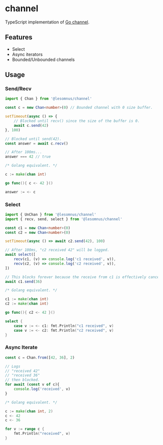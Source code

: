 # channel

TypeScript implementation of [Go channel](https://go.dev/ref/spec#Channel_types).

## Features

-   Select
-   Async iterators
-   Bounded/Unbounded channels

## Usage

### Send/Recv

```ts
import { Chan } from '@lesomnus/channel'

const c = new Chan<number>(0) // Bounded channel with 0 size buffer.

setTimeout(async () => {
	// Blocked until recv() since the size of the buffer is 0.
	await c.send(42)
}, 100)

// Blocked until send(42).
const answer = await c.recv()

// After 100ms...
answer === 42 // true
```

```go
/* Golang equivalent. */

c := make(chan int)

go func(){ c <- 42 }()

answer := <- c
```

### Select

```ts
import { UnChan } from '@lesomnus/channel'
import { recv, send, select } from '@lesomnus/channel'

const c1 = new Chan<number>(0)
const c2 = new Chan<number>(0)

setTimeout(async () => await c2.send(42), 100)

// After 100ms, "c2 received 42" will be logged.
await select([
	recv(c1, (v) => console.log('c1 received', v)),
	recv(c2, (v) => console.log('c2 received', v)),
])

// This blocks forever because the receive from c1 is effectively cancelled.
await c1.send(36)
```

```go
/* Golang equivalent. */

c1 := make(chan int)
c2 := make(chan int)

go func(){ c2 <- 42 }()

select {
	case v := <- c1: fmt.Println("c1 received", v)
	case v := <- c2: fmt.Println("c2 received", v)
}
```

### Async Iterate

```ts
const c = Chan.from([42, 36], 2)

// Logs
// "received 42"
// "received 36"
// then blocked.
for await (const v of c){
	console.log('received', v)
}
```

```go
/* Golang equivalent. */

c := make(chan int, 2)
c <- 42
c <- 36

for v := range c {
	fmt.Println("received", v)
}
```
